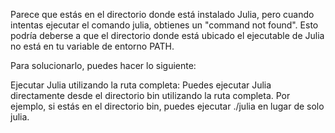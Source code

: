 Parece que estás en el directorio donde está instalado Julia, 
pero cuando intentas ejecutar el comando julia, obtienes un "command not found". 
Esto podría deberse a que el directorio donde está ubicado el ejecutable de Julia no está en tu variable de entorno PATH.

Para solucionarlo, puedes hacer lo siguiente:

Ejecutar Julia utilizando la ruta completa: Puedes ejecutar Julia directamente desde el directorio bin utilizando
la ruta completa. Por ejemplo, si estás en el directorio bin, puedes ejecutar ./julia en lugar de solo julia.
